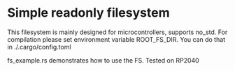 # Simple readonly filesystem
This filesystem is mainly designed for microcontrollers, supports no_std.
For compilation please set environment variable ROOT_FS_DIR. You can do that in ./.cargo/config.toml

fs_example.rs demonstrates how to use the FS.
Tested on RP2040
